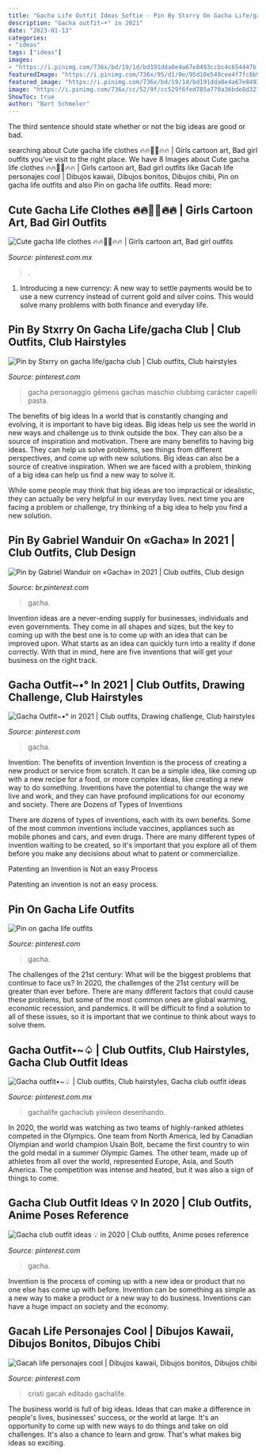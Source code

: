 ```yaml
---
title: "Gacha Life Outfit Ideas Softie - Pin By Stxrry On Gacha Life/gacha Club"
description: "Gacha outfit~•° in 2021"
date: "2023-01-13"
categories:
- "ideas"
tags: ["ideas"]
images:
- "https://i.pinimg.com/736x/bd/19/1d/bd191dda0e4a67e8493ccbc4c654447b.jpg"
featuredImage: "https://i.pinimg.com/736x/95/d1/0e/95d10e549cee4f7fc8b9830dca5790a1.jpg"
featured_image: "https://i.pinimg.com/736x/bd/19/1d/bd191dda0e4a67e8493ccbc4c654447b.jpg"
image: "https://i.pinimg.com/736x/cc/52/9f/cc529f6fed785a770a36bde8d3216e17.jpg"
ShowToc: true
author: "Bart Schmeler"
---
```



The third sentence should state whether or not the big ideas are good or bad.

	

		
searching about Cute gacha life clothes 🔥🔥🥰😊🔥🔥 | Girls cartoon art, Bad girl outfits you've visit to the right place. We have 8 Images about Cute gacha life clothes 🔥🔥🥰😊🔥🔥 | Girls cartoon art, Bad girl outfits like Gacah life personajes cool | Dibujos kawaii, Dibujos bonitos, Dibujos chibi, Pin on gacha life outfits and also Pin on gacha life outfits. Read more:
		
    
## Cute Gacha Life Clothes 🔥🔥🥰😊🔥🔥 | Girls Cartoon Art, Bad Girl Outfits

<img loading=lazy src="https://i.pinimg.com/736x/bd/19/1d/bd191dda0e4a67e8493ccbc4c654447b.jpg" onerror="this.onerror=null;this.src='https://tse2.mm.bing.net/th?id=OIP.URs-LF_t2bpIDAE14Z4RQwHaGm&amp;pid=15.1';" alt="Cute gacha life clothes 🔥🔥🥰😊🔥🔥 | Girls cartoon art, Bad girl outfits">

_Source: pinterest.com.mx_

>. 

	

1. Introducing a new currency: A new way to settle payments would be to use a new currency instead of current gold and silver coins. This would solve many problems with both finance and everyday life.

    
## Pin By Stxrry On Gacha Life/gacha Club | Club Outfits, Club Hairstyles

<img loading=lazy src="https://i.pinimg.com/736x/9f/7c/e5/9f7ce58787c7eb902af580abec41e472.jpg" onerror="this.onerror=null;this.src='https://tse1.mm.bing.net/th?id=OIP.lZjlTPGPSvQhsuW8JC7cTAHaGc&amp;pid=15.1';" alt="Pin by Stxrry on gacha life/gacha club | Club outfits, Club hairstyles">

_Source: pinterest.com_

>gacha personaggio gêmeos gachas maschio clubbing carácter capelli pasta. 

	

The benefits of big ideas
In a world that is constantly changing and evolving, it is important to have big ideas. Big ideas help us see the world in new ways and challenge us to think outside the box. They can also be a source of inspiration and motivation.
There are many benefits to having big ideas. They can help us solve problems, see things from different perspectives, and come up with new solutions. Big ideas can also be a source of creative inspiration. When we are faced with a problem, thinking of a big idea can help us find a new way to solve it.

While some people may think that big ideas are too impractical or idealistic, they can actually be very helpful in our everyday lives. next time you are facing a problem or challenge, try thinking of a big idea to help you find a new solution.

    
## Pin By Gabriel Wanduir On «Gacha» In 2021 | Club Outfits, Club Design

<img loading=lazy src="https://i.pinimg.com/736x/95/d1/0e/95d10e549cee4f7fc8b9830dca5790a1.jpg" onerror="this.onerror=null;this.src='https://tse4.mm.bing.net/th?id=OIP.7GzuGd0rY0a1sg_3dEk5yAHaM6&amp;pid=15.1';" alt="Pin by Gabriel Wanduir on «Gacha» in 2021 | Club outfits, Club design">

_Source: br.pinterest.com_

>gacha. 

	

Invention ideas are a never-ending supply for businesses, individuals and even governments. They come in all shapes and sizes, but the key to coming up with the best one is to come up with an idea that can be improved upon. What starts as an idea can quickly turn into a reality if done correctly. With that in mind, here are five inventions that will get your business on the right track.

    
## Gacha Outfit~•° In 2021 | Club Outfits, Drawing Challenge, Club Hairstyles

<img loading=lazy src="https://i.pinimg.com/736x/c6/67/f6/c667f6d5a30dda9c6bcb6168d2d7c736.jpg" onerror="this.onerror=null;this.src='https://tse4.mm.bing.net/th?id=OIP.tCqnjdiiafTyCeiFQZ8k-QHaHQ&amp;pid=15.1';" alt="Gacha Outfit~•° in 2021 | Club outfits, Drawing challenge, Club hairstyles">

_Source: pinterest.com_

>gacha. 

	

Invention: The benefits of invention
Invention is the process of creating a new product or service from scratch. It can be a simple idea, like coming up with a new recipe for a food, or more complex ideas, like creating a new way to do something. Inventions have the potential to change the way we live and work, and they can have profound implications for our economy and society.
There are Dozens of Types of Inventions

There are dozens of types of inventions, each with its own benefits. Some of the most common inventions include vaccines, appliances such as mobile phones and cars, and even drugs. There are many different types of invention waiting to be created, so it's important that you explore all of them before you make any decisions about what to patent or commercialize.

Patenting an Invention is Not an easy Process

Patenting an invention is not an easy process.

    
## Pin On Gacha Life Outfits

<img loading=lazy src="https://i.pinimg.com/736x/42/da/ef/42daef146777a8882a38511a99dda972.jpg" onerror="this.onerror=null;this.src='https://tse1.mm.bing.net/th?id=OIP.qtDMIcoFLrO0TlRSUtpPbgHaHK&amp;pid=15.1';" alt="Pin on gacha life outfits">

_Source: pinterest.com_

>gacha. 

	

The challenges of the 21st century: What will be the biggest problems that continue to face us?
In 2020, the challenges of the 21st century will be greater than ever before. There are many different factors that could cause these problems, but some of the most common ones are global warming, economic recession, and pandemics. It will be difficult to find a solution to all of these issues, so it is important that we continue to think about ways to solve them.

    
## Gacha Outfit•~♤ | Club Outfits, Club Hairstyles, Gacha Club Outfit Ideas

<img loading=lazy src="https://i.pinimg.com/736x/10/fb/b5/10fbb526d38195b77c02bf443cb232c5.jpg" onerror="this.onerror=null;this.src='https://tse4.mm.bing.net/th?id=OIP.9nthOYa2VgO4yJN7CXP7aAHaHD&amp;pid=15.1';" alt="Gacha outfit•~♤ | Club outfits, Club hairstyles, Gacha club outfit ideas">

_Source: pinterest.com.mx_

>gachalife gachaclub yinileon desenhando. 

	

In 2020, the world was watching as two teams of highly-ranked athletes competed in the Olympics. One team from North America, led by Canadian Olympian and world champion Usain Bolt, became the first country to win the gold medal in a summer Olympic Games. The other team, made up of athletes from all over the world, represented Europe, Asia, and South America. The competition was intense and heated, but it was also a sign of things to come.

    
## Gacha Club Outfit Ideas 💡 In 2020 | Club Outfits, Anime Poses Reference

<img loading=lazy src="https://i.pinimg.com/736x/9b/81/b5/9b81b56cdd81aeee540873d5b858b5cc.jpg" onerror="this.onerror=null;this.src='https://tse1.mm.bing.net/th?id=OIP.Sxu5uymc0MatJRvZWE7nzwHaE3&amp;pid=15.1';" alt="Gacha club outfit ideas 💡 in 2020 | Club outfits, Anime poses reference">

_Source: pinterest.com_

>gacha. 

	

Invention is the process of coming up with a new idea or product that no one else has come up with before. Invention can be something as simple as a new way to make a product or a new way to do business. Inventions can have a huge impact on society and the economy.

    
## Gacah Life Personajes Cool | Dibujos Kawaii, Dibujos Bonitos, Dibujos Chibi

<img loading=lazy src="https://i.pinimg.com/736x/cc/52/9f/cc529f6fed785a770a36bde8d3216e17.jpg" onerror="this.onerror=null;this.src='https://tse1.mm.bing.net/th?id=OIP.tnNI86uS9sEN5B9eXhu31QHaHa&amp;pid=15.1';" alt="Gacah life personajes cool | Dibujos kawaii, Dibujos bonitos, Dibujos chibi">

_Source: pinterest.com_

>cristi gacah editado gachalife. 

	

The business world is full of big ideas. Ideas that can make a difference in people's lives, businesses' success, or the world at large. It's an opportunity to come up with new ways to do things and take on old challenges. It's also a chance to learn and grow. That's what makes big ideas so exciting.

